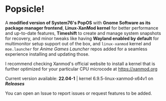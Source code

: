 # Popsicle!
A **modified version of System76's PopOS** with **Gnome Software as its package manager frontend**, **Linux-XanMod kernel** for better performance and up-to-date features, **Timeshift** to create and manage system snapshots for recovery, and minor tweaks like having **Wayland enabled by default** for multimonitor setup support out of the box, and `linux-xanmod` kernel and `moe.launcher` for *Anime Games Launcher* repos added for a seamless experience installing and updating those.

I recommend checking Xanmod's official website to install a kernel that is further optimized for your particular CPU microcode at https://xanmod.org

Current version available: **22.04-1** | kernel 6.9.5-linux-xanmod-x64v1 on ***Releases***

You can open an Issue to report issues or request features to be added. 
